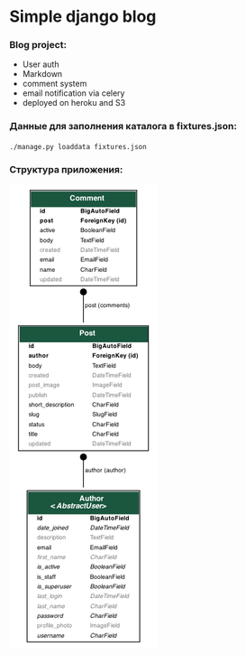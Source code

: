 # Simple django blog

### Blog project:

- User auth
- Markdown
- comment system
- email notification via celery
- deployed on heroku and S3

### Данные для заполнения каталога в fixtures.json:
`./manage.py loaddata fixtures.json`

### Структура приложения:
![](hillels_django_blog_subsystem.png)